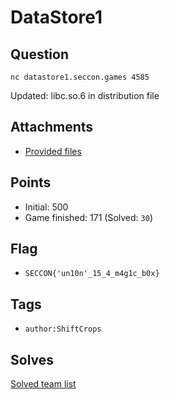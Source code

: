 # DataStore1
## Question
```
nc datastore1.seccon.games 4585
```
Updated: libc.so.6 in distribution file


## Attachments
- [Provided files](files/)

## Points
- Initial: 500
- Game finished: 171 (Solved: `30`)

## Flag
- `SECCON{'un10n'_15_4_m4g1c_b0x}`

## Tags
- `author:ShiftCrops`

## Solves
[Solved team list](./solves.md)